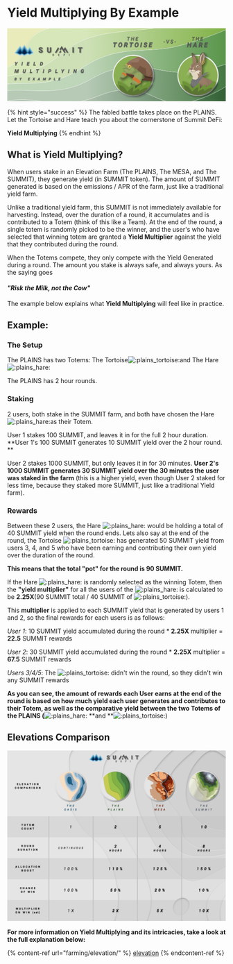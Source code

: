 # Yield Multiplying By Example

![](<.gitbook/assets/Yield Multiplying by Example Masthead (1).jpg>)

{% hint style="success" %}
The fabled battle takes place on the PLAINS. Let the Tortoise and Hare teach you about the cornerstone of Summit DeFi:

**Yield Multiplying**
{% endhint %}

## What is Yield Multiplying?

When users stake in an Elevation Farm (The PLAINS, The MESA, and The SUMMIT), they generate yield (in SUMMIT token). The amount of SUMMIT generated is based on the emissions / APR of the farm, just like a traditional yield farm.

Unlike a traditional yield farm, this SUMMIT is not immediately available for harvesting. Instead, over the duration of a round, it accumulates and is contributed to a Totem (think of this like a Team). At the end of the round, a single totem is randomly picked to be the winner, and the user's who have selected that winning totem are granted a **Yield Multiplier** against the yield that they contributed during the round.

When the Totems compete, they only compete with the Yield Generated during a round. The amount you stake is always safe, and always yours. As the saying goes

#### _**"Risk the Milk, not the Cow"**_

The example below explains what **Yield Multiplying** will feel like in practice.

## Example:

### The Setup

The PLAINS has two Totems: The Tortoise![:plains\_tortoise:](https://cdn.discordapp.com/emojis/889257298197901342.png?size=96)and The Hare![:plains\_hare:](https://cdn.discordapp.com/emojis/889257298403405895.png?size=96)

The PLAINS has 2 hour rounds.

### Staking

2 users, both stake in the SUMMIT farm, and both have chosen the Hare![:plains\_hare:](https://cdn.discordapp.com/emojis/889257298403405895.png?size=96)as their Totem.

User 1 stakes 100 SUMMIT, and leaves it in for the full 2 hour duration. **User 1's 100 SUMMIT generates 10 SUMMIT yield over the 2 hour round. **

User 2 stakes 1000 SUMMIT, but only leaves it in for 30 minutes. **User 2's 1000 SUMMIT generates 30 SUMMIT yield over the 30 minutes the user was staked in the farm** (this is a higher yield, even though User 2 staked for less time, because they staked more SUMMIT, just like a traditional Yield farm).

### Rewards

Between these 2 users, the Hare ![:plains\_hare:](https://cdn.discordapp.com/emojis/889257298403405895.png?size=96) would be holding a total of 40 SUMMIT yield when the round ends. Lets also say at the end of the round, the Tortoise ![:plains\_tortoise:](https://cdn.discordapp.com/emojis/889257298197901342.png?size=96) has generated 50 SUMMIT yield from users 3, 4, and 5 who have been earning and contributing their own yield over the duration of the round.

**This means that the total "pot" for the round is 90 SUMMIT.**&#x20;

If the Hare ![:plains\_hare:](https://cdn.discordapp.com/emojis/889257298403405895.png?size=96) is randomly selected as the winning Totem, then the **"yield multiplier"** for all the users of the ![:plains\_hare:](https://cdn.discordapp.com/emojis/889257298403405895.png?size=96) is calculated to be **2.25X**(90 SUMMIT total / 40 SUMMIT of ![:plains\_tortoise:](https://cdn.discordapp.com/emojis/889257298197901342.png?size=96)).

This **multiplier** is applied to each SUMMIT yield that is generated by users 1 and 2, so the final rewards for each users is as follows:

_User 1_: 10 SUMMIT yield accumulated during the round \* **2.25X** multiplier = **22.5** SUMMIT rewards

_User 2_: 30 SUMMIT yield accumulated during the round \* **2.25X** multiplier = **67.5** SUMMIT rewards

_Users 3/4/5_: The ![:plains\_tortoise:](https://cdn.discordapp.com/emojis/889257298197901342.png?size=96) didn't win the round, so they didn't win any SUMMIT rewards

**As you can see, the amount of rewards each User earns at the end of the round is based on how much yield each user generates and contributes to their Totem, as well as the comparative yield between the two Totems of the PLAINS (**![:plains\_hare:](https://cdn.discordapp.com/emojis/889257298403405895.png?size=96) **and **![:plains\_tortoise:](https://cdn.discordapp.com/emojis/889257298197901342.png?size=96))

## **Elevations Comparison**

![](<.gitbook/assets/Elevation Comparison.jpg>)

**For more information on Yield Multiplying and its intricacies, take a look at the full explanation below:**

{% content-ref url="farming/elevation/" %}
[elevation](farming/elevation/)
{% endcontent-ref %}
